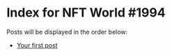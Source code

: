 # Index for NFT World #1994
Posts will be displayed in the order below:

- [Your first post](./001-first.md)

